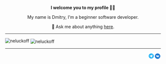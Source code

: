 <p align="center"><b>I welcome you to my profile 👋🏻</b></p>
<p align="center">My name is Dmitry, I'm a beginner software developer.</p>
<p align="center">💬 Ask me about anything <a href="https://github.com/neluckoff/neluckoff/issues">here</a>.</p>

<hr align="center" size=2/>

 <p><img align="left" src="https://github-readme-stats.vercel.app/api/top-langs?username=neluckoff&show_icons=true&title_color=282828&text_color=282828&bg_color=ffffff&hide_border=true&locale=en&layout=compact" alt="neluckoff" /></p>

<p>&nbsp;<img align="center" src="https://github-readme-stats.vercel.app/api?username=neluckoff&show_icons=true&theme=tokyonight&title_color=282828&text_color=282828&bg_color=ffffff&hide_border=true&locale=en" alt="neluckoff" /></p>

<hr align="center" size=2/>

<a href="https://vk.com/neluckoff"> 
  <img align="right" alt="neluckoff | VK" width="21px" src="https://github.com/neluckoff/neluckoff/blob/main/assets/vk.svg" />
</a>

<a href="https://t.me/neluckoff">
  <img align="right" alt="neluckoff | Telegram" width="20px" src="https://github.com/neluckoff/neluckoff/blob/main/assets/telegram.svg" />
</a>
